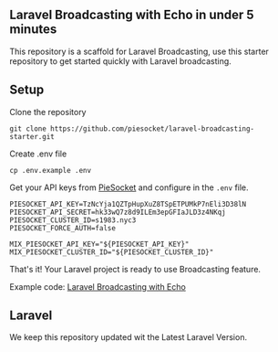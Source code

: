 ## Laravel Broadcasting with Echo in under 5 minutes
This repository is a scaffold for Laravel Broadcasting, use this starter repository to get started quickly with Laravel broadcasting. 

## Setup
Clone the repository
```
git clone https://github.com/piesocket/laravel-broadcasting-starter.git
```

Create .env file
```
cp .env.example .env
```

Get your API keys from [PieSocket](https://www.piesocket.com) and configure in the `.env` file.
```
PIESOCKET_API_KEY=TzNcYja1QZTpHupXuZ8TSpETPUMkP7nEli3D38lN
PIESOCKET_API_SECRET=hk33wQ7z8d9ILEm3epGFIaJLD3z4NKqj
PIESOCKET_CLUSTER_ID=s1983.nyc3
PIESOCKET_FORCE_AUTH=false 

MIX_PIESOCKET_API_KEY="${PIESOCKET_API_KEY}"
MIX_PIESOCKET_CLUSTER_ID="${PIESOCKET_CLUSTER_ID}"
```

That's it! Your Laravel project is ready to use Broadcasting feature.

Example code: [Laravel Broadcasting with Echo](https://www.piesocket.com/blog/laravel-echo-broadcasting/)
## Laravel
We keep this repository updated wit the Latest Laravel Version.
